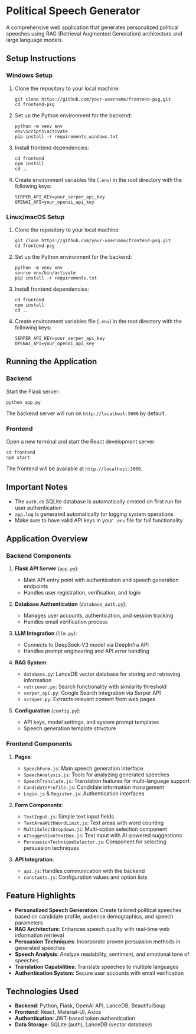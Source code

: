 # Political Speech Generator

A comprehensive web application that generates personalized political speeches using RAG (Retrieval Augmented Generation) architecture and large language models.

## Setup Instructions

### Windows Setup

1. Clone the repository to your local machine:
   ```
   git clone https://github.com/your-username/frontend-psg.git
   cd frontend-psg
   ```

2. Set up the Python environment for the backend:
   ```
   python -m venv env
   env\Scripts\activate
   pip install -r requirements_windows.txt
   ```

3. Install frontend dependencies:
   ```
   cd frontend
   npm install
   cd ..
   ```

4. Create environment variables file (`.env`) in the root directory with the following keys:
   ```
   SERPER_API_KEY=your_serper_api_key
   OPENAI_API=your_openai_api_key
   ```

### Linux/macOS Setup

1. Clone the repository to your local machine:
   ```
   git clone https://github.com/your-username/frontend-psg.git
   cd frontend-psg
   ```

2. Set up the Python environment for the backend:
   ```
   python -m venv env
   source env/bin/activate
   pip install -r requirements.txt
   ```

3. Install frontend dependencies:
   ```
   cd frontend
   npm install
   cd ..
   ```

4. Create environment variables file (`.env`) in the root directory with the following keys:
   ```
   SERPER_API_KEY=your_serper_api_key
   OPENAI_API=your_openai_api_key
   ```

## Running the Application

### Backend

Start the Flask server:
```
python app.py
```

The backend server will run on `http://localhost:5000` by default.

### Frontend

Open a new terminal and start the React development server:
```
cd frontend
npm start
```

The frontend will be available at `http://localhost:3000`.

## Important Notes

- The `auth.db` SQLite database is automatically created on first run for user authentication
- `app.log` is generated automatically for logging system operations
- Make sure to have valid API keys in your `.env` file for full functionality

## Application Overview

### Backend Components

1. **Flask API Server** (`app.py`):
   - Main API entry point with authentication and speech generation endpoints
   - Handles user registration, verification, and login

2. **Database Authentication** (`database_auth.py`):
   - Manages user accounts, authentication, and session tracking
   - Handles email verification process

3. **LLM Integration** (`llm.py`):
   - Connects to DeepSeek-V3 model via DeepInfra API
   - Handles prompt engineering and API error handling

4. **RAG System**:
   - `database.py`: LanceDB vector database for storing and retrieving information
   - `retriever.py`: Search functionality with similarity threshold
   - `serper_api.py`: Google Search integration via Serper API
   - `scraper.py`: Extracts relevant content from web pages

5. **Configuration** (`config.py`):
   - API keys, model settings, and system prompt templates
   - Speech generation template structure

### Frontend Components

1. **Pages**:
   - `SpeechForm.js`: Main speech generation interface
   - `SpeechAnalysis.js`: Tools for analyzing generated speeches
   - `SpeechTranslate.js`: Translation features for multi-language support
   - `CandidateProfile.js`: Candidate information management
   - `Login.js` & `Register.js`: Authentication interfaces

2. **Form Components**:
   - `TextInput.js`: Simple text input fields
   - `TextAreaWithWordLimit.js`: Text areas with word counting
   - `MultiSelectDropdown.js`: Multi-option selection component
   - `AISuggestionTextBox.js`: Text input with AI-powered suggestions
   - `PersuasionTechniqueSelector.js`: Component for selecting persuasion techniques

3. **API Integration**:
   - `api.js`: Handles communication with the backend
   - `constants.js`: Configuration values and option lists

## Feature Highlights

- **Personalized Speech Generation**: Create tailored political speeches based on candidate profile, audience demographics, and speech parameters
- **RAG Architecture**: Enhances speech quality with real-time web information retrieval
- **Persuasion Techniques**: Incorporate proven persuasion methods in generated speeches
- **Speech Analysis**: Analyze readability, sentiment, and emotional tone of speeches
- **Translation Capabilities**: Translate speeches to multiple languages
- **Authentication System**: Secure user accounts with email verification

## Technologies Used

- **Backend**: Python, Flask, OpenAI API, LanceDB, BeautifulSoup
- **Frontend**: React, Material-UI, Axios
- **Authentication**: JWT-based token authentication
- **Data Storage**: SQLite (auth), LanceDB (vector database) 
